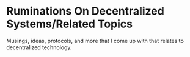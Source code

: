 #  Ruminations On Decentralized Systems/Related Topics

Musings, ideas, protocols, and more that I come up with that relates to decentralized technology.